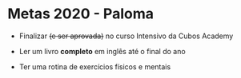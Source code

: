 # Metas 2020 - Paloma

* Finalizar ~~(e ser aprovada)~~ no curso Intensivo da Cubos Academy

* Ler um livro **completo** em inglês até o final do ano

* Ter uma rotina de exercícios físicos e mentais